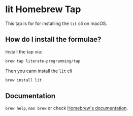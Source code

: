 # lit Homebrew Tap

This tap is for for installing the `lit` cli on macOS.

## How do I install the formulae?

Install the tap via:

```sh
brew tap literate-programming/tap
```

Then you cann install the `lit` cli

```sh
brew install lit
```

## Documentation

`brew help`, `man brew` or check [Homebrew's documentation](https://github.com/Homebrew/brew/blob/master/docs/README.md).
